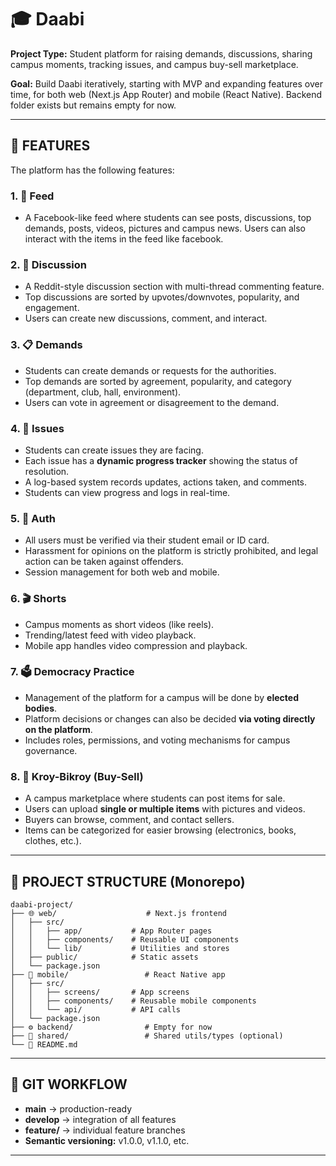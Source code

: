# 🎓 Daabi

**Project Type:** Student platform for raising demands, discussions, sharing campus moments, tracking issues, and campus buy-sell marketplace.

**Goal:** Build Daabi iteratively, starting with MVP and expanding features over time, for both web (Next.js App Router) and mobile (React Native). Backend folder exists but remains empty for now.

---

## 🚀 FEATURES

The platform has the following features:

### 1. 📱 **Feed**
- A Facebook-like feed where students can see posts, discussions, top demands, posts, videos, pictures and campus news. Users can also interact with the items in the feed like facebook.

### 2. 💬 **Discussion**
- A Reddit-style discussion section with multi-thread commenting feature.  
- Top discussions are sorted by upvotes/downvotes, popularity, and engagement.  
- Users can create new discussions, comment, and interact.

### 3. 📋 **Demands**
- Students can create demands or requests for the authorities.  
- Top demands are sorted by agreement, popularity, and category (department, club, hall, environment).  
- Users can vote in agreement or disagreement to the demand.

### 4. 🔧 **Issues**
- Students can create issues they are facing.  
- Each issue has a **dynamic progress tracker** showing the status of resolution.  
- A log-based system records updates, actions taken, and comments.  
- Students can view progress and logs in real-time.

### 5. 🔐 **Auth**
- All users must be verified via their student email or ID card.  
- Harassment for opinions on the platform is strictly prohibited, and legal action can be taken against offenders.  
- Session management for both web and mobile.

### 6. 🎬 **Shorts**
- Campus moments as short videos (like reels).  
- Trending/latest feed with video playback.  
- Mobile app handles video compression and playback.

### 7. 🗳️ **Democracy Practice**
- Management of the platform for a campus will be done by **elected bodies**.  
- Platform decisions or changes can also be decided **via voting directly on the platform**.  
- Includes roles, permissions, and voting mechanisms for campus governance.

### 8. 🛒 **Kroy-Bikroy (Buy-Sell)**
- A campus marketplace where students can post items for sale.  
- Users can upload **single or multiple items** with pictures and videos.  
- Buyers can browse, comment, and contact sellers.  
- Items can be categorized for easier browsing (electronics, books, clothes, etc.).

---

## 📁 PROJECT STRUCTURE (Monorepo)

```
daabi-project/
├── 🌐 web/                    # Next.js frontend
│   ├── src/
│   │   ├── app/           # App Router pages
│   │   ├── components/    # Reusable UI components
│   │   └── lib/           # Utilities and stores
│   ├── public/            # Static assets
│   └── package.json
├── 📱 mobile/                 # React Native app
│   ├── src/
│   │   ├── screens/       # App screens
│   │   ├── components/    # Reusable mobile components
│   │   └── api/           # API calls
│   └── package.json
├── ⚙️ backend/                # Empty for now
├── 🔗 shared/                 # Shared utils/types (optional)
└── 📄 README.md
```

---

## 🔄 GIT WORKFLOW

- **main** → production-ready
- **develop** → integration of all features  
- **feature/<feature-name>** → individual feature branches
- **Semantic versioning:** v1.0.0, v1.1.0, etc.

---

